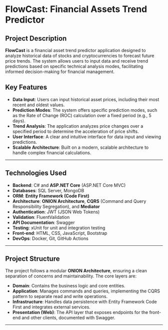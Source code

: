 # FlowCast: Financial Assets Trend Predictor

## Project Description
**FlowCast** is a financial asset trend predictor application designed to analyze historical data of stocks and cryptocurrencies to forecast future price trends. The system allows users to input data and receive trend predictions based on specific technical analysis modes, facilitating informed decision-making for financial management.

## Key Features
* **Data Input**: Users can input historical asset prices, including their most recent and oldest values.
* **Prediction Modes**: The system offers specific prediction modes, such as the Rate of Change (ROC) calculation over a fixed period (e.g., 5 days).
* **Trend Analysis**: The application analyzes price changes over a specified period to determine the acceleration of price shifts.
* **User Interface**: A clear and intuitive interface for data input and viewing predictions.
* **Scalable Architecture**: Built on a modern, scalable architecture to handle complex financial calculations.

---

## Technologies Used
* **Backend**: C# and **ASP.NET Core** (ASP.NET Core MVC)
* **Databases**: SQL Server, MongoDB
* **ORM**: **Entity Framework (Code First)**
* **Architecture**: **ONION Architecture**, **CQRS** (Command and Query Responsibility Segregation), and **Mediator**
* **Authentication**: JWT (JSON Web Tokens)
* **Validation**: FluentValidation
* **API Documentation**: Swagger
* **Testing**: xUnit for unit and integration testing
* **Front-end**: HTML, CSS, JavaScript, Bootstrap
* **DevOps**: Docker, Git, GitHub Actions

---

## Project Structure
The project follows a modular **ONION Architecture**, ensuring a clean separation of concerns and maintainability. The core layers are:
* **Domain**: Contains the business logic and core entities.
* **Application**: Manages commands and queries, implementing the CQRS pattern to separate read and write operations.
* **Infrastructure**: Handles data persistence with Entity Framework Code First and integrates external services.
* **Presentation (Web)**: The API layer that exposes endpoints for the front-end and other clients, documented with Swagger.

---
